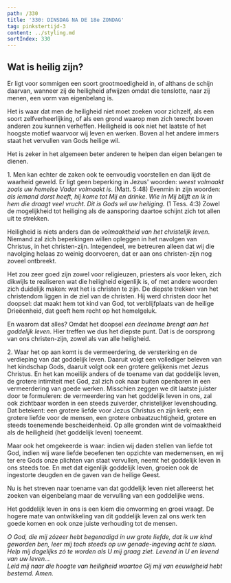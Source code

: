 ```yaml
---
path: /330
title: '330: DINSDAG NA DE 18e ZONDAG'
tag: pinkstertijd-3
content: ../styling.md
sortIndex: 330
---
```


## Wat is heilig zijn?

Er ligt voor sommigen een soort grootmoedigheid in, of althans de schijn daarvan, wanneer zij de heiligheid afwijzen omdat die tenslotte, naar zij menen, een vorm van eigenbelang is.

Het is waar dat men de heiligheid niet moet zoeken voor zichzelf, als een soort zelfverheerlijking, of als een grond waarop men zich terecht boven anderen zou kunnen verheffen. Heiligheid is ook niet het laatste of het hoogste motief waarvoor wij leven en werken. Boven al het andere immers staat het vervullen van Gods heilige wil.

Het is zeker in het algemeen beter anderen te helpen dan eigen belangen te dienen.

1\. Men kan echter de zaken ook te eenvoudig voorstellen en dan lijdt de waarheid geweld. Er ligt geen beperking in Jezus' woorden: _weest volmaakt zoals uw hemelse Vader volmaakt is_. (Matt. 5:48) Evenmin in zijn woorden: _als iemand dorst heeft, hij kome tot Mij en drinke_. _Wie in Mij blijft en Ik in hem die draagt veel vrucht._ _Dit is Gods wil uw heiliging._ (1 Tess. 4:3) Zowel de mogelijkheid tot heiliging als de aansporing daartoe schijnt zich tot allen uit te strekken.

Heiligheid is niets anders dan de _volmaaktheid van het christelijk leven_. Niemand zal zich beperkingen willen opleggen in het navolgen van Christus, in het christen-zijn. Integendeel, we betreuren alleen dat wij die navolging helaas zo weinig doorvoeren, dat er aan ons christen-zijn nog zoveel ontbreekt.

Het zou zeer goed zijn zowel voor religieuzen, priesters als voor leken, zich dikwijls te realiseren wat die heiligheid eigenlijk is, of met andere woorden zich duidelijk maken: wat het is christen te zijn. De diepste trekken van het christendom liggen in de ziel van de christen. Hij werd christen door het doopsel: dat maakt hem tot kind van God, tot verblijfplaats van de heilige Drieëenheid, dat geeft hem recht op het hemelgeluk.

En waarom dat alles? Omdat het doopsel _een deelname brengt aan het goddelijk leven_. Hier treffen we dus het diepste punt. Dat is de oorsprong van ons christen-zijn, zowel als van alle heiligheid.

2\. Waar het op aan komt is de vermeerdering, de versterking en de verdieping van dat goddelijk leven. Daaruit volgt een vollediger beleven van het kindschap Gods, daaruit volgt ook een grotere gelijkenis met Jezus Christus. En het kan moeilijk anders of de toename van dat goddelijk leven, de grotere intimiteit met God, zal zich ook naar buiten openbaren in een vermeerdering van goede werken. Misschien zeggen we dit laatste juister door te formuleren: de vermeerdering van het goddelijk leven in ons, zal ook zichtbaar worden in een steeds zuiverder, christelijker levenshouding. Dat betekent: een grotere liefde voor Jezus Christus en zijn kerk; een grotere liefde voor de mensen, een grotere onbaatzuchtigheid, grotere en steeds toenemende bescheidenheid. Op alle gronden wint de volmaaktheid als de heiligheid (het goddelijk leven) toeneemt.

Maar ook het omgekeerde is waar: indien wij daden stellen van liefde tot God, indien wij ware liefde beoefenen ten opzichte van medemensen, en wij ter ere Gods onze plichten van staat vervullen, neemt het goddelijk leven in ons steeds toe. En met dat eigenlijk goddelijk leven, groeien ook de ingestorte deugden en de gaven van de heilige Geest.

Nu is het streven naar toename van dat goddelijk leven niet allereerst het zoeken van eigenbelang maar de vervulling van een goddelijke wens.

Het goddelijk leven in ons is een kiem die omvorming en groei vraagt. De hogere mate van ontwikkeling van dit goddelijk leven zal ons werk ten goede komen en ook onze juiste verhouding tot de mensen.

_O God, die mij zózeer hebt begenadigd in uw grote liefde, dat ik uw kind geworden ben, leer mij toch steeds op uw genade-ingeving acht te slaan. Help mij dagelijks zó te worden als U mij graag ziet. Levend in U en levend van uw leven..._  
_Leid mij naar die hoogte van heiligheid waartoe Gij mij van eeuwigheid hebt bestemd. Amen._
